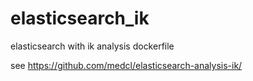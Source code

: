 # elasticsearch_ik
elasticsearch with ik analysis  dockerfile

see https://github.com/medcl/elasticsearch-analysis-ik/
